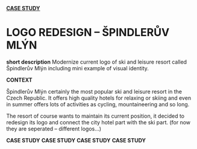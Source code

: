 <html>
<u> <b>CASE STUDY</b> </u>
  <h1>LOGO REDESIGN – ŠPINDLERŮV MLÝN</h1>

  <b>short description</b>    Modernize current logo of ski and leisure resort called Špindlerův Mlýn including mini example of visual identity.
  
  <b>CONTEXT</b>
  
  Špindlerův Mlýn certainly the most popular ski and leisure resort in the Czech Republic. It offers high quality hotels for relaxing or skiing and even in summer offers lots of activities as cycling, mountaineering and so long.

The resort of course wants to maintain its current position, it decided to redesign its logo and connect the city hotel part with the ski part. (for now they are seperated – different logos…) 

  
<b>CASE STUDY</b> <b>CASE STUDY</b> <b>CASE STUDY</b> <b>CASE STUDY</b>
  </html>
